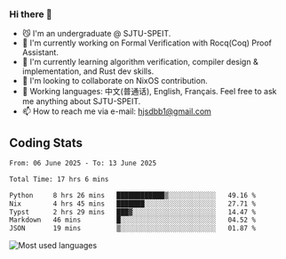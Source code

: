 ### Hi there 👋

<!--
**definfo/definfo** is a ✨ _special_ ✨ repository because its `README.md` (this file) appears on your GitHub profile.

Here are some ideas to get you started:

- 🔭 I’m currently working on ...
- 🌱 I’m currently learning ...
- 👯 I’m looking to collaborate on ...
- 🤔 I’m looking for help with ...
- 💬 Ask me about ...
- 📫 How to reach me: ...
- 😄 Pronouns: ...
- ⚡ Fun fact: ...
-->

- 😼 I'm an undergraduate @ SJTU-SPEIT.
- 🔭 I'm currently working on Formal Verification with Rocq(Coq) Proof Assistant.
- 🌱 I'm currently learning algorithm verification, compiler design & implementation, and Rust dev skills.
- 👯 I'm looking to collaborate on NixOS contribution.
- 💬 Working languages: 中文(普通话), English, Français. Feel free to ask me anything about SJTU-SPEIT.
- 📫 How to reach me via e-mail: hjsdbb1@gmail.com

## Coding Stats

<!--START_SECTION:waka-->

```txt
From: 06 June 2025 - To: 13 June 2025

Total Time: 17 hrs 6 mins

Python     8 hrs 26 mins   ████████████▒░░░░░░░░░░░░   49.16 %
Nix        4 hrs 45 mins   ███████░░░░░░░░░░░░░░░░░░   27.71 %
Typst      2 hrs 29 mins   ███▓░░░░░░░░░░░░░░░░░░░░░   14.47 %
Markdown   46 mins         █░░░░░░░░░░░░░░░░░░░░░░░░   04.52 %
JSON       19 mins         ▒░░░░░░░░░░░░░░░░░░░░░░░░   01.87 %
```

<!--END_SECTION:waka-->

![Most used languages](https://github-readme-stats.vercel.app/api/top-langs/?username=definfo&layout=donut&theme=dracula&exclude_repo=xv6-labs-2023)
